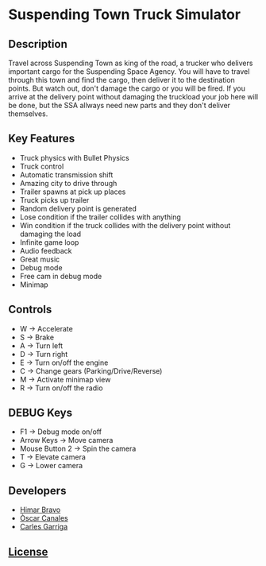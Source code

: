 # Suspending Town Truck Simulator

## Description

Travel across Suspending Town as king of the road, a trucker who delivers important cargo for the Suspending Space Agency.
You will have to travel through this town and find the cargo, then deliver it to the destination points. 
But watch out, don't damage the cargo or you will be fired.
If you arrive at the delivery point without damaging the truckload your job here will be done, but the SSA allways need new parts and they don't deliver themselves.

## Key Features

  - Truck physics with Bullet Physics
  - Truck control
  - Automatic transmission shift
  - Amazing city to drive through
  - Trailer spawns at pick up places
  - Truck picks up trailer
  - Random delivery point is generated
  - Lose condition if the trailer collides with anything
  - Win condition if the truck collides with the delivery point without damaging the load
  - Infinite game loop
  - Audio feedback
  - Great music
  - Debug mode
  - Free cam in debug mode
  - Minimap 
  
## Controls

  - W -> Accelerate
  - S -> Brake
  - A -> Turn left
  - D -> Turn right
  - E -> Turn on/off the engine
  - C -> Change gears (Parking/Drive/Reverse)
  - M -> Activate minimap view
  - R -> Turn on/off the radio
 
## DEBUG Keys

  - F1             -> Debug mode on/off
  - Arrow Keys     -> Move camera
  - Mouse Button 2 -> Spin the camera
  - T              -> Elevate camera
  - G              -> Lower camera
    
## Developers

  - [Himar Bravo](https://github.com/himar33)
  - [Òscar Canales](https://github.com/Osvak)
  - [Carles Garriga](https://github.com/FireAlfa)
    
## [License](https://github.com/FireAlfa/BulletPhysicsProject_RaceCar/blob/main/LICENSE)

